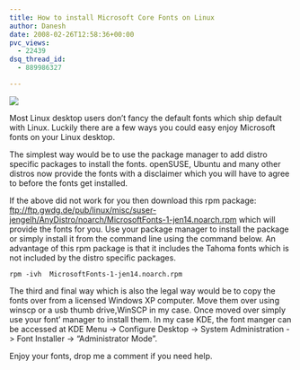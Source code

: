 ```yaml
---
title: How to install Microsoft Core Fonts on Linux
author: Danesh
date: 2008-02-26T12:58:36+00:00
pvc_views:
  - 22439
dsq_thread_id:
  - 889986327

---
```

![][1]

Most Linux desktop users don&#8217;t fancy the default fonts which ship default with Linux. Luckily there are a few ways you could easy enjoy Microsoft fonts on your Linux desktop.

The simplest way would be to use the package manager to add distro specific packages to install the fonts. openSUSE, Ubuntu and many other distros now provide the fonts with a disclaimer which you will have to agree to before the fonts get installed.

If the above did not work for you then download this rpm package: ftp://ftp.gwdg.de/pub/linux/misc/suser-jengelh/AnyDistro/noarch/MicrosoftFonts-1-jen14.noarch.rpm which will provide the fonts for you. Use your package manager to install the package or simply install it from the command line using the command below. An advantage of this rpm package is that it includes the Tahoma fonts which is not included by the distro specific packages.

    rpm -ivh  MicrosoftFonts-1-jen14.noarch.rpm

The third and final way which is also the legal way would be to copy the fonts over from a licensed Windows XP computer. Move them over using winscp or a usb thumb drive,WinSCP in my case. Once moved over simply use your font&#8217; manager to install them. In my case KDE, the font manger can be accessed at KDE Menu -> Configure Desktop -> System Administration -> Font Installer -> &#8220;Administrator Mode&#8221;.

Enjoy your fonts, drop me a comment if you need help.

 [1]: http://img299.imageshack.us/img299/1475/mscorefontsmy9.jpg